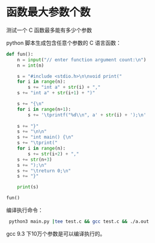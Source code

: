 # 函数最大参数个数

测试一个 C 函数最多能有多少个参数

python 脚本生成包含任意个参数的 C 语言函数：

``` python
def fun():
    n = input("// enter function argument count:\n")
    n = int(n)

    s = "#include <stdio.h>\n\nvoid print("
    for i in range(n):
        s += "int a" + str(i) + ","
    s += "int a" + str(i+1) + ")"

    s += "{\n"   
    for i in range(n+1):
        s += '\tprintf("%d\\n", a' + str(i) + ');\n'
 
    s += "}"
    s += "\n\n"
    s += "int main() {\n"
    s += "\tprint("
    for i in range(n):
        s += str(i+2) + ","
    s += str(n+3)
    s += ");\n"
    s += "\treturn 0;\n"
    s += "}"

    print(s)

fun()
```

编译执行命令：

``` bash
 python3 main.py |tee test.c && gcc test.c && ./a.out
```

gcc 9.3 下10万个参数是可以编译执行的。